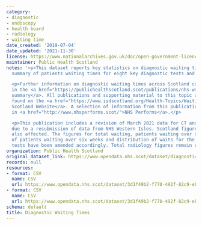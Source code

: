```yaml
---
category:
- diagnostic
- endoscopy
- health board
- radiology
- waiting time
date_created: '2019-07-04'
date_updated: '2021-11-30'
license: https://www.nationalarchives.gov.uk/doc/open-government-licence/version/3/
maintainer: Public Health Scotland
notes: '<p>This dataset reports key statistics on diagnostic waiting times as a monthly
  summary of patients waiting times for eight key diagnostic tests and investigations.</p>

  <p>Further information on diagnostic waiting times across Scotland can be found
  in the <a href="https://publichealthscotland.scot/publications/nhs-waiting-times-diagnostics/">publication
  summary</a>. All publications and supporting material to this topic area can be
  found on the <a href="https://www.isdscotland.org/Health-Topics/Waiting-Times/Diagnostics/">ISD
  Scotland Website</a>. A selection of information from this publication is included
  in <a href="http://www.nhsperforms.scot/">NHS Performs</a>.</p>

  <p>This publication includes a revision of March 2021 data for CT and MRI scans,
  due to a resubmission of data from NHS Western Isles. Scotland figures are therefore
  also affected. The figures for total waiting, patients waiting over six weeks, percentage
  of patients waiting over six weeks and distribution of waits for the two types of
  tests have been amended accordingly. Total radiology figures remain unaffected.</p>'
organization: Public Health Scotland
original_dataset_link: https://www.opendata.nhs.scot/dataset/diagnostic-waiting-times
records: null
resources:
- format: CSV
  name: CSV
  url: https://www.opendata.nhs.scot/dataset/3d1f49b2-f770-492f-82c9-ebefdc56ece4/resource/10dfe6f3-32de-4039-84c2-7e7794a06b31/download/diagnostics_by_board_september_2021.csv
- format: CSV
  name: CSV
  url: https://www.opendata.nhs.scot/dataset/3d1f49b2-f770-492f-82c9-ebefdc56ece4/resource/df75544f-4ba1-488d-97c7-30ab6258270d/download/diagnostics_scotland_september_2021.csv
schema: default
title: Diagnostic Waiting Times
---
```


